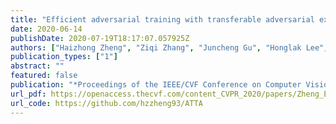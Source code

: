 ```yaml
---
title: "Efficient adversarial training with transferable adversarial examples"
date: 2020-06-14
publishDate: 2020-07-19T18:17:07.057925Z
authors: ["Haizhong Zheng", "Ziqi Zhang", "Juncheng Gu", "Honglak Lee", "Atul Prakash"]
publication_types: ["1"]
abstract: ""
featured: false
publication: "*Proceedings of the IEEE/CVF Conference on Computer Vision and Pattern Recognition*"
url_pdf: https://openaccess.thecvf.com/content_CVPR_2020/papers/Zheng_Efficient_Adversarial_Training_With_Transferable_Adversarial_Examples_CVPR_2020_paper.pdf
url_code: https://github.com/hzzheng93/ATTA
---
```


